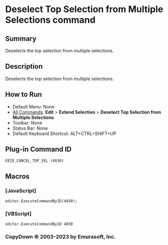 # Deselect Top Selection from Multiple Selections command

## Summary

Deselects the top selection from multiple selections.

## Description

Deselects the top selection from multiple selections.

## How to Run

- Default Menu: None
- [All Commands](../tools/all_commands): **Edit** \> **Extend Selection**
\> **Deselect Top Selection from Multiple Selections**
- Toolbar: None
- Status Bar: None
- Default Keyboard Shortcut: ALT+CTRL+SHIFT+UP

## Plug-in Command ID

```
EEID_CANCEL_TOP_SEL (4030)```

## Macros

### \[JavaScript\]

```
editor.ExecuteCommandByID(4030);
```

### \[VBScript\]

```
editor.ExecuteCommandByID 4030
```

### CopyDown © 2003-2023 by Emurasoft, Inc.
